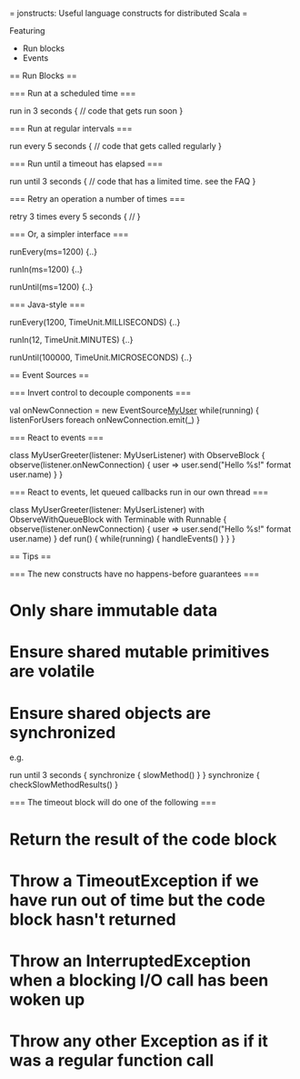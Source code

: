 = jonstructs: Useful language constructs for distributed Scala =

Featuring

* Run blocks
* Events

== Run Blocks ==

=== Run at a scheduled time ===

  run in 3 seconds {
    // code that gets run soon
  }

=== Run at regular intervals ===

  run every 5 seconds {
    // code that gets called regularly
  }

=== Run until a timeout has elapsed ===

  run until 3 seconds {
    // code that has a limited time. see the FAQ
  }

=== Retry an operation a number of times ===

  retry 3 times every 5 seconds {
    //
  }

=== Or, a simpler interface ===

  runEvery(ms=1200) {..}

  runIn(ms=1200) {..}

  runUntil(ms=1200) {..}

=== Java-style ===

  runEvery(1200, TimeUnit.MILLISECONDS) {..}

  runIn(12, TimeUnit.MINUTES) {..}

  runUntil(100000, TimeUnit.MICROSECONDS) {..}

== Event Sources ==

=== Invert control to decouple components ===

  val onNewConnection = new EventSource[MyUser]()
  while(running) {
    listenForUsers foreach onNewConnection.emit(_)
  }

=== React to events ===

  class MyUserGreeter(listener: MyUserListener) with ObserveBlock {
    observe(listener.onNewConnection) { user =>
      user.send("Hello %s!" format user.name)
    }
  }

=== React to events, let queued callbacks run in our own thread ===

  class MyUserGreeter(listener: MyUserListener) with ObserveWithQueueBlock with Terminable with Runnable {
    observe(listener.onNewConnection) { user =>
      user.send("Hello %s!" format user.name)
    }
    def run() {
      while(running) {
        handleEvents()
      }
    }
  }

== Tips ==

=== The new constructs have no happens-before guarantees ===

# Only share immutable data
# Ensure shared mutable primitives are volatile
# Ensure shared objects are synchronized

e.g.

  run until 3 seconds {
    synchronize {
      slowMethod()
    }
  }
  synchronize {
    checkSlowMethodResults()
  }

=== The timeout block will do one of the following ===

# Return the result of the code block
# Throw a TimeoutException if we have run out of time but the code block hasn't returned
# Throw an InterruptedException when a blocking I/O call has been woken up
# Throw any other Exception as if it was a regular function call




